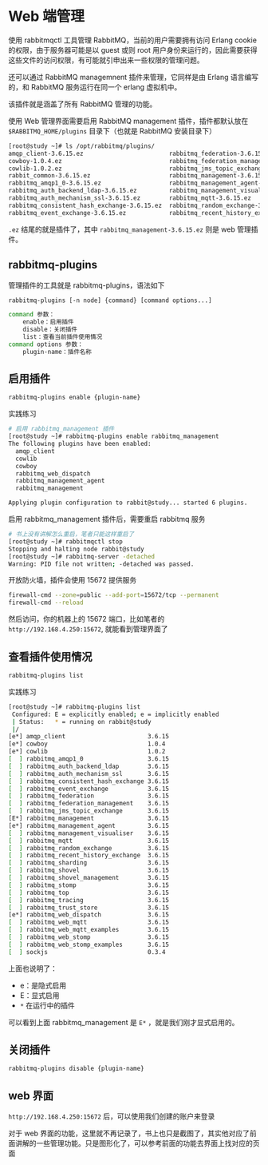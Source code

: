# Web 端管理

使用 rabbitmqctl 工具管理 RabbitMQ，当前的用户需要拥有访问 Erlang cookie 的权限，由于服务器可能是以 guest 或则 root 用户身份来运行的，因此需要获得这些文件的访问权限，有可能就引申出来一些权限的管理问题。

还可以通过 RabbitMQ managemnent 插件来管理，它同样是由 Erlang 语言编写的，和 RabbitMQ 服务运行在同一个 erlang 虚拟机中。

该插件就是涵盖了所有 RabbitMQ 管理的功能。

使用 Web 管理界面需要启用 RabbitMQ management 插件，插件都默认放在 `$RABBITMQ_HOME/plugins` 目录下（也就是 RabbitMQ 安装目录下）

```bash
[root@study ~]# ls /opt/rabbitmq/plugins/
amqp_client-3.6.15.ez                        rabbitmq_federation-3.6.15.ez               rabbitmq_sharding-3.6.15.ez           rabbitmq_web_mqtt_examples-3.6.15.ez
cowboy-1.0.4.ez                              rabbitmq_federation_management-3.6.15.ez    rabbitmq_shovel-3.6.15.ez             rabbitmq_web_stomp-3.6.15.ez
cowlib-1.0.2.ez                              rabbitmq_jms_topic_exchange-3.6.15.ez       rabbitmq_shovel_management-3.6.15.ez  rabbitmq_web_stomp_examples-3.6.15.ez
rabbit_common-3.6.15.ez                      rabbitmq_management-3.6.15.ez               rabbitmq_stomp-3.6.15.ez              ranch-1.3.2.ez
rabbitmq_amqp1_0-3.6.15.ez                   rabbitmq_management_agent-3.6.15.ez         rabbitmq_top-3.6.15.ez                README
rabbitmq_auth_backend_ldap-3.6.15.ez         rabbitmq_management_visualiser-3.6.15.ez    rabbitmq_tracing-3.6.15.ez            recon-2.3.2.ez
rabbitmq_auth_mechanism_ssl-3.6.15.ez        rabbitmq_mqtt-3.6.15.ez                     rabbitmq_trust_store-3.6.15.ez        sockjs-0.3.4.ez
rabbitmq_consistent_hash_exchange-3.6.15.ez  rabbitmq_random_exchange-3.6.15.ez          rabbitmq_web_dispatch-3.6.15.ez
rabbitmq_event_exchange-3.6.15.ez            rabbitmq_recent_history_exchange-3.6.15.ez  rabbitmq_web_mqtt-3.6.15.ez
```

`.ez` 结尾的就是插件了，其中 `rabbitmq_management-3.6.15.ez` 则是 web 管理插件。

## rabbitmq-plugins

管理插件的工具就是  rabbitmq-plugins，语法如下

```bash
rabbitmq-plugins [-n node] {command} [command options...]

command 参数：
	enable：启用插件
	disable：关闭插件
	list：查看当前插件使用情况
command options 参数：
	plugin-name：插件名称
```

## 启用插件

```bash
rabbitmq-plugins enable {plugin-name}
```

实践练习

```bash
# 启用 rabbitmq_management 插件
[root@study ~]# rabbitmq-plugins enable rabbitmq_management
The following plugins have been enabled:
  amqp_client
  cowlib
  cowboy
  rabbitmq_web_dispatch
  rabbitmq_management_agent
  rabbitmq_management

Applying plugin configuration to rabbit@study... started 6 plugins.
```

启用 rabbitmq_management 插件后，需要重启 rabbitmq 服务

```bash
# 书上没有讲解怎么重启，笔者只能这样重启了
[root@study ~]# rabbitmqctl stop
Stopping and halting node rabbit@study
[root@study ~]# rabbitmq-server -detached
Warning: PID file not written; -detached was passed.
```

开放防火墙，插件会使用 15672 提供服务

```bash
firewall-cmd --zone=public --add-port=15672/tcp --permanent
firewall-cmd --reload
```

然后访问，你的机器上的 15672 端口，比如笔者的 `http://192.168.4.250:15672`, 就能看到管理界面了

## 查看插件使用情况

```bash
rabbitmq-plugins list
```

实践练习

```bash
[root@study ~]# rabbitmq-plugins list
 Configured: E = explicitly enabled; e = implicitly enabled
 | Status:   * = running on rabbit@study
 |/
[e*] amqp_client                       3.6.15
[e*] cowboy                            1.0.4
[e*] cowlib                            1.0.2
[  ] rabbitmq_amqp1_0                  3.6.15
[  ] rabbitmq_auth_backend_ldap        3.6.15
[  ] rabbitmq_auth_mechanism_ssl       3.6.15
[  ] rabbitmq_consistent_hash_exchange 3.6.15
[  ] rabbitmq_event_exchange           3.6.15
[  ] rabbitmq_federation               3.6.15
[  ] rabbitmq_federation_management    3.6.15
[  ] rabbitmq_jms_topic_exchange       3.6.15
[E*] rabbitmq_management               3.6.15
[e*] rabbitmq_management_agent         3.6.15
[  ] rabbitmq_management_visualiser    3.6.15
[  ] rabbitmq_mqtt                     3.6.15
[  ] rabbitmq_random_exchange          3.6.15
[  ] rabbitmq_recent_history_exchange  3.6.15
[  ] rabbitmq_sharding                 3.6.15
[  ] rabbitmq_shovel                   3.6.15
[  ] rabbitmq_shovel_management        3.6.15
[  ] rabbitmq_stomp                    3.6.15
[  ] rabbitmq_top                      3.6.15
[  ] rabbitmq_tracing                  3.6.15
[  ] rabbitmq_trust_store              3.6.15
[e*] rabbitmq_web_dispatch             3.6.15
[  ] rabbitmq_web_mqtt                 3.6.15
[  ] rabbitmq_web_mqtt_examples        3.6.15
[  ] rabbitmq_web_stomp                3.6.15
[  ] rabbitmq_web_stomp_examples       3.6.15
[  ] sockjs                            0.3.4

```

上面也说明了：

- e：是隐式启用
- E：显式启用
- `*` 在运行中的插件

可以看到上面  rabbitmq_management 是 `E*` ，就是我们刚才显式启用的。

## 关闭插件

```bash
rabbitmq-plugins disable {plugin-name}
```

## web 界面

 `http://192.168.4.250:15672` 后，可以使用我们创建的账户来登录

对于 web 界面的功能，这里就不再记录了，书上也只是截图了，其实他对应了前面讲解的一些管理功能。只是图形化了，可以参考前面的功能去界面上找对应的页面